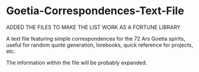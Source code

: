 # Goetia-Correspondences-Text-File

ADDED THE FILES TO MAKE THE LIST WORK AS A FORTUNE LIBRARY

A text file featuring simple correspondences for the 72 Ars Goetia spirits, useful for random quote generation, lorebooks,  quick reference for projects, etc.

The information within the file will be probably expanded.

